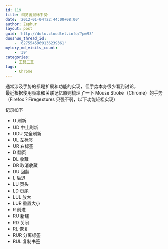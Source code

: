 ```yaml
---
id: 119
title: 浏览器鼠标手势
date: '2012-01-04T22:44:00+08:00'
author: Zephur
layout: post
guid: 'http://dolo.cloudlet.info/?p=93'
duoshuo_thread_id:
    - '6275545969136239361'
mytory_md_visits_count:
    - '39'
categories:
    - 工具二三
tags:
    - Chrome
---
```


通常涉及手势的都是扩展和功能的实现，但手势本身很少看到讨论，  
最近根据使用频率和关联记忆原则梳理了一下 Mouse Stroke（Chrome）的手势（Firefox？Firegestures 只强不弱，以下功能轻松实现）  

<!-- more -->

记录如下

- U 刷新
- UD 中止刷新
- UDU 完全刷新
- UL 左标签
- UR 右标签
- D 翻页
- DL 收藏
- DR 取消收藏
- DU 回翻
- L 后退
- LU 页头
- LD 页尾
- LUL 放大
- LUR 重置大小
- R 前进
- RU 新建
- RD 关闭
- RL 恢复
- RUR 分离标签
- RUL 复制书签